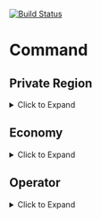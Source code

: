 [![Build Status](https://ci.maydaymemory.com/job/Kingdom/badge/icon)](https://ci.maydaymemory.com/job/Kingdom/)


Command  
===
## Private Region   
<details>
  <summary>Click to Expand</summary>
  
1. **/pr create {name}**   
**name** - the name of Private Region.   
**permission**: kingdom.region.private.create   
Create a new Private Region. The name can not be duplicated with others.    
  
2. **/pr claim {name}**    
**name** - the name of Private Region.   
**permission**: kingdom.region.private.claim   
Claim a chunk for your Private Region. 
The command sender can only claim for his/her own private region, unless he/she has the "kingdom.admin" permission.

3. **/pr movecore {name}**   
**name** - the name of Private Region.   
**permission**: kingdom.region.private.claim   
Move the core of Private Region to the position of sender.

4. **/pr recant**    
**permission**: kingdom.region.private.claim    
Recant the current chunk for his/her own Private Region   
</details>

## Economy   
<details>
  <summary>Click to Expand</summary>
  
</details>   

## Operator   
<details>
  <summary>Click to Expand</summary>
  
1. **/kingdom reload**   
**permission**: kingdom.admin    
Reload the plugin.

</details>

